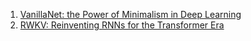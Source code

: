 1. [VanillaNet: the Power of Minimalism in
Deep Learning](https://arxiv.org/pdf/2305.12972.pdf)
1. [RWKV: Reinventing RNNs for the Transformer Era](https://arxiv.org/abs/2305.13048)
